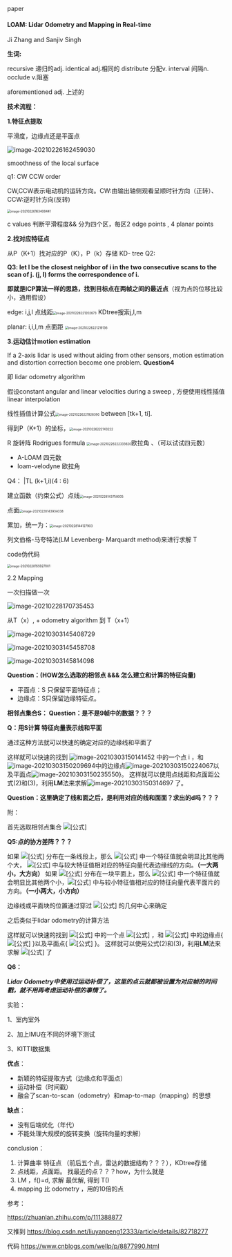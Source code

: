 paper

#### **LOAM: Lidar Odometry and Mapping in Real-time** 

Ji Zhang and Sanjiv Singh

**生词:**

recursive 递归的adj. 	identical adj.相同的 	distribute 分配v.	interval 间隔n.	occlude v.阻塞

aforementioned adj. 上述的

**技术流程：**

**1.特征点提取**

平滑度，边缘点还是平面点

![image-20210226162459030](2.26.assets/image-20210226162459030-1614536314156.png)

smoothness of the local surface 

q1: CW CCW order  

CW,CCW表示电动机的运转方向。CW:由输出轴侧观看呈顺时针方向（正转）、CCW:逆时针方向(反转)

<img src="2.26.assets/image-20210226163408441.png" alt="image-20210226163408441" style="zoom:50%;" />

c values 判断平滑程度&& 分为四个区，每区2 edge points , 4 planar points

**2.找对应特征点**

从P（K+1）找对应的P（K），P（k）存储 KD- tree Q2:

**Q3: let l be the closest neighbor of i in the two consecutive scans to the scan of j. (j, l) forms the correspondence of i.**

**即就是ICP算法一样的思路，找到目标点在两帧之间的最近点**（视为点的位移比较小，通用假设）

edge: i,j,l  点线距<img src="2.26.assets/image-20210226221202673.png" alt="image-20210226221202673" style="zoom:50%;" />		KDtree搜索j,l,m

planar: i,i,l,m  点面距 <img src="2.26.assets/image-20210226221219136.png" alt="image-20210226221219136" style="zoom:50%;" />

**3.运动估计motion estimation**

If a 2-axis lidar is used without aiding from other sensors, motion estimation and distortion correction become one problem. 	 **Question4**

即  lidar odometry algorithm



假设constant angular and linear velocities during a sweep  ,  方便使用线性插值linear interpolation

线性插值计算公式<img src="2.26%20LOAM.assets/image-20210226221928390.png" alt="image-20210226221928390" style="zoom:50%;" /> 		between [tk+1, ti].

得到P（K+1）的坐标，<img src="2.26%20LOAM.assets/image-20210226222143222.png" alt="image-20210226222143222" style="zoom:50%;" />

R 旋转阵 Rodrigues formula <img src="2.26%20LOAM.assets/image-20210226222333620.png" alt="image-20210226222333620" style="zoom:50%;" />欧拉角 	、（可以试试四元数）

- A-LOAM   四元数
- loam-velodyne  欧拉角

Q4： |TL (k+1,i)(4 : 6)

建立函数（约束公式）点线<img src="2.26%20LOAM.assets/image-20210228143758005.png" alt="image-20210228143758005" style="zoom:50%;" />  

​										点面<img src="2.26%20LOAM.assets/image-20210228143934038.png" alt="image-20210228143934038" style="zoom:50%;" />

累加，统一为：<img src="2.26%20LOAM.assets/image-20210228144127903.png" alt="image-20210228144127903" style="zoom:50%;" />

列文伯格-马夸特法(LM Levenberg- Marquardt method)来进行求解  T



code伪代码

<img src="2.26.assets/image-20210228155927001.png" alt="image-20210228155927001" style="zoom:50%;" />



2.2 Mapping

一次扫描做一次

![image-20210228170735453](2.26.assets/image-20210228170735453.png)

从T（x）, + odometry algorithm 到 T（x+1）

![image-20210303145408729](2.26%20LOAM.assets/image-20210303145408729.png)

![image-20210303145458708](2.26%20LOAM.assets/image-20210303145458708.png)



![image-20210303145814098](2.26%20LOAM.assets/image-20210303145814098.png)

**Question：(HOW怎么选取的相邻点   &&& 怎么建立和计算的特征向量)**

- 平面点：S 只保留平面特征点；
- 边缘点：S只保留边缘特征点。



**相邻点集合S： Question：是不是9帧中的数据？？？**

**Q：用S计算	特征向量表示线和平面**

通过这种方法就可以快速的确定对应的边缘线和平面了

这样就可以快速的找到 ![image-20210303150141452](2.26%20LOAM.assets/image-20210303150141452.png) 中的一个点 i ，和![image-20210303150209694](2.26%20LOAM.assets/image-20210303150209694.png)中的边缘点![image-20210303150224067](2.26%20LOAM.assets/image-20210303150224067.png)以及平面点![image-20210303150235550](2.26%20LOAM.assets/image-20210303150235550.png)}。
这样就可以使用点线距和点面距公式(2)和(3)，利用**LM**法来求解![image-20210303150314697](2.26%20LOAM.assets/image-20210303150314697.png) 了。

**Question：这里确定了线和面之后，是利用对应的线和面面？求出的d吗？？？**



附：

首先选取相邻点集合 ![[公式]](https://www.zhihu.com/equation?tex=S)

**Q5:点的协方差阵？？？**

如果 ![[公式]](https://www.zhihu.com/equation?tex=S) 分布在一条线段上，那么 ![[公式]](https://www.zhihu.com/equation?tex=V) 中一个特征值就会明显比其他两个大， ![[公式]](https://www.zhihu.com/equation?tex=E) 中与较大特征值相对应的特征向量代表边缘线的方向。**（一大两小，大方向）**
如果 ![[公式]](https://www.zhihu.com/equation?tex=S) 分布在一块平面上，那么 ![[公式]](https://www.zhihu.com/equation?tex=V) 中一个特征值就会明显比其他两个小，![[公式]](https://www.zhihu.com/equation?tex=E) 中与较小特征值相对应的特征向量代表平面片的方向。**（一小两大，小方向）**

边缘线或平面块的位置通过穿过 ![[公式]](https://www.zhihu.com/equation?tex=S) 的几何中心来确定



之后类似于lidar  odometry的计算方法

这样就可以快速的找到 ![[公式]](https://www.zhihu.com/equation?tex=%5Chat+Q_%7Bk%2B1%7D) 中的一个点 ![[公式]](https://www.zhihu.com/equation?tex=i) ，和 ![[公式]](https://www.zhihu.com/equation?tex=Q_k) 中的边缘点{ ![[公式]](https://www.zhihu.com/equation?tex=j%2Cl) }以及平面点{ ![[公式]](https://www.zhihu.com/equation?tex=j%2Cl%2Cm) }。
这样就可以使用公式(2)和(3)，利用**LM**法来求解 ![[公式]](https://www.zhihu.com/equation?tex=T%5EW_%7Bk%2B1%7D) 了



**Q6：**

***Lidar Odometry中使用过运动补偿了，这里的点云就都被设置为对应帧的时间戳，就不用再考虑运动补偿的事情了。***



实验：

1、室内室外

2、加上IMU在不同的环境下测试

3、KITTI数据集



**优点**：

- 新颖的特征提取方式（边缘点和平面点）
- 运动补偿（时间戳）
- 融合了scan-to-scan（odometry）和map-to-map（mapping）的思想

**缺点**：

- 没有后端优化（年代）
- 不能处理大规模的旋转变换（旋转向量的求解）





conclusion：

1. 计算曲率 特征点  （前后五个点，雷达的数据结构？？？），KDtree存储
2. 点线距，点面距。 找最近的点？？？how，为什么就是
3. LM   ，f()=d,  求解 最优解,  得到  T()
4.  mapping 比 odometry ，用的10倍的点



参考：

https://zhuanlan.zhihu.com/p/111388877

又推到 https://blog.csdn.net/liuyanpeng12333/article/details/82718277

代码 https://www.cnblogs.com/wellp/p/8877990.html